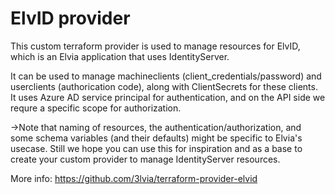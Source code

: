 # ElvID provider

This custom terraform provider is used to manage resources for ElvID, which is an Elvia application that uses IdentityServer.

It can be used to manage machineclients (client_credentials/password) and userclients (authorication code), along with ClientSecrets for these clients. It uses Azure AD service principal for authentication, and on the API side we requre a specific scope for authorization.

->Note that naming of resources, the authentication/authorization, and some schema variables (and their defaults) might be specific to Elvia's usecase. Still we hope you can use this for inspiration and as a base to create your custom provider to manage IdentityServer resources.

More info: https://github.com/3lvia/terraform-provider-elvid